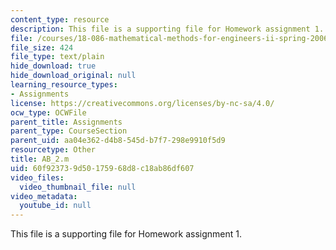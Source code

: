 ```yaml
---
content_type: resource
description: This file is a supporting file for Homework assignment 1.
file: /courses/18-086-mathematical-methods-for-engineers-ii-spring-2006/60f923739d50175968d8c18ab86df607_AB_2.m
file_size: 424
file_type: text/plain
hide_download: true
hide_download_original: null
learning_resource_types:
- Assignments
license: https://creativecommons.org/licenses/by-nc-sa/4.0/
ocw_type: OCWFile
parent_title: Assignments
parent_type: CourseSection
parent_uid: aa04e362-d4b8-545d-b7f7-298e9910f5d9
resourcetype: Other
title: AB_2.m
uid: 60f92373-9d50-1759-68d8-c18ab86df607
video_files:
  video_thumbnail_file: null
video_metadata:
  youtube_id: null
---
```

This file is a supporting file for Homework assignment 1.